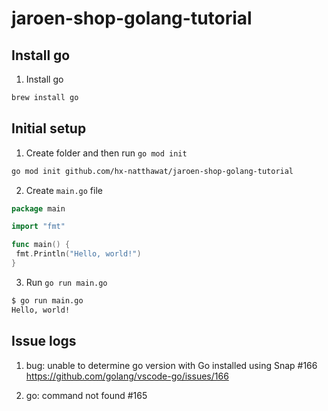 # jaroen-shop-golang-tutorial

## Install go

1. Install go

```bash
brew install go
```

## Initial setup

1. Create folder and then run `go mod init`

```bash
go mod init github.com/hx-natthawat/jaroen-shop-golang-tutorial
```

2. Create `main.go` file

```go
package main

import "fmt"

func main() {
 fmt.Println("Hello, world!")
}
```

3. Run `go run main.go`

```bash
$ go run main.go
Hello, world!
```

## Issue logs

1. bug: unable to determine go version with Go installed using Snap #166
   <https://github.com/golang/vscode-go/issues/166>

2. go: command not found #165
